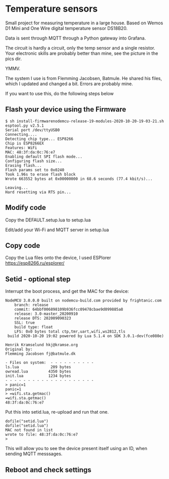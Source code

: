 # Temperature sensors

Small project for measuring temperature in a large house.
Based on Wemos D1 Mini and One Wire digital temperature sensor DS18B20.

Data is sent through MQTT through a Python gateway into Grafana.

The circuit is hardly a circuit, only the temp sensor and a single resistor. Your electronic skills are probably better than mine, see the picture in the pics dir.

YMMV.

The system I use is from Flemming Jacobsen, Batmule. He shared his files, which I updated and changed a bit. Errors are probably mine.

If you want to use this, do the following steps below


## Flash your device using the Firmware

```
$ sh install-firmwarenodemcu-release-19-modules-2020-10-20-19-03-21.sh
esptool.py v2.5.1
Serial port /dev/ttyUSB0
Connecting....
Detecting chip type... ESP8266
Chip is ESP8266EX
Features: WiFi
MAC: 48:3f:da:0c:76:e7
Enabling default SPI flash mode...
Configuring flash size...
Erasing flash...
Flash params set to 0x0240
Took 1.96s to erase flash block
Wrote 663552 bytes at 0x00000000 in 68.6 seconds (77.4 kbit/s)...

Leaving...
Hard resetting via RTS pin...
```

## Modify code

Copy the DEFAULT.setup.lua to setup.lua

Edit/add your Wi-Fi and MQTT server in setup.lua

## Copy code
Copy the Lua files onto the device, I used ESPlorer
https://esp8266.ru/esplorer/

## Setid - optional step

Interrupt the boot process, and get the MAC for the device:
```
NodeMCU 3.0.0.0 built on nodemcu-build.com provided by frightanic.com
	branch: release
	commit: 64bbf006898109b936fcc09478cbae9d099885a8
	release: 3.0-master_20200910
	release DTS: 202009090323
	SSL: true
	build type: float
	LFS: 0x0 bytes total ctp,tmr,uart,wifi,ws2812,tls
 build 2020-10-20 19:02 powered by Lua 5.1.4 on SDK 3.0.1-dev(fce080e)

Henrik Kramselund hkj@kramse.org
Original by:
Flemming Jacobsen fj@batmule.dk

- Files on system:  - - - - - - - - - -
ls.lua              209 bytes
owread.lua         4350 bytes
init.lua           1234 bytes
- - - - - - - - - - - - - - - - - - - -
> panic=1
panic=1
> =wifi.sta.getmac()
=wifi.sta.getmac()
48:3f:da:0c:76:e7
```

Put this into setid.lua, re-upload and run that one.

```
dofile("setid.lua")
dofile("setid.lua")
MAC not found in list
wrote to file: 48:3f:da:0c:76:e7
>
```
This will allow you to see the device present itself using an ID, when sending MQTT messsages.


## Reboot and check settings
